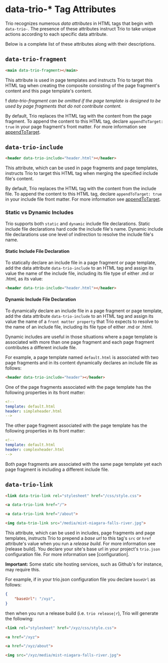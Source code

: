 <!--
template: learnhowto.html
title: data-trio-* Tag Attributes
appendToTarget: true
activeHeaderItem: 2
callback: showCurrentPageInHeader.js
-->

# data-trio-* Tag Attributes

Trio recognizes numerous *data attributes* in HTML tags that begin with `data-trio-`. The presence of these attributes instruct Trio to take unique actions according to each specific data attribute.

Below is a complete list of these attributes along with their descriptions.

## `data-trio-fragment`

```html
<main data-trio-fragment></main>
```

This attribute is used in page templates and instructs Trio to target this HTML tag when creating the composite consisting of the page fragment's content and this page template's content.

__!__ _data-trio-fragment can be omitted if the page template is designed to be used by page fragments that do not contribute content._

By default, Trio replaces the HTML tag with the content from the page fragment. To append the content to this HTML tag, declare `appendToTarget: true` in your page fragment's front matter. For more information see <a data-trio-link href="/docs/learn/frontmatter/#appendtotarget">appendToTarget</a>.

## `data-trio-include`

```html
<header data-trio-include="header.html"></header>
```

This attribute, which can be used in page fragments and page templates, instructs Trio to target this HTML tag when merging the specified include file's content.

By default, Trio replaces the HTML tag with the content from the include file. To append the content to this HTML tag, declare `appendToTarget: true` in your include file front matter. For more information see <a data-trio-link href="/docs/learn/frontmatter/#appendtotarget">appendToTarget</a>.

### Static vs Dynamic Includes

Trio supports both `static` and `dynamic` include file declarations. Static include file declarations hard code the include file's name. Dynamic include file declarations use one level of indirection to resolve the include file's name.

#### Static Include File Declaration

To statically declare an include file in a page fragment or page template, add the data attribute `data-trio-include` to an HTML tag and assign its value the name of the include file, including its file type of either .md or .html, as its value:

```html
<header data-trio-include="header.html"></header>
```

#### Dynamic Include File Declaration

To dynamically declare an include file in a page fragment or page template, add the data attribute `data-trio-include` to an HTML tag and assign its value the name of a `front matter property` that Trio expects to resolve to the name of an include file, including its file type of either .md or .html.

Dynamic includes are useful in those situations where a page template is associated with more than one page fragment and each page fragment contributes a different include file.

For example, a page template named `default.html` is associated with two page fragments and in its content dynamically declares an include file as follows:

```html
<header data-trio-include="header"></header>
```

One of the page fragments associated with the page template has the following properties in its front matter:

```YAML
<!--
template: default.html
header: simpleheader.html
-->
```

The other page fragment associated with the page template has the following properties in its front matter:

```YAML
<!--
template: default.html
header: complexheader.html
-->
```

Both page fragments are associated with the same page template yet each page fragment is including a different include file.

## `data-trio-link`

```html
<link data-trio-link rel="stylesheet" href="/css/style.css">

<a data-trio-link href="/">

<a data-trio-link href="/about">

<img data-trio-link src="/media/mist-niagara-falls-river.jpg">
```

This attribute, which can be used in includes, page fragments and page templates, instructs Trio to prepend a *base url* to this tag's `src` or `href` attribute's value when you run a *release build*. For more information see [release build]. You declare your site's base url in your project's `trio.json` configuration file. For more information see [configuration].

**Important:** Some static site hosting services, such as Github's for instance, may require this.

For example, if in your trio.json configuration file you declare `baseUrl` as follows:

```json
{
    "baseUrl": "/xyz",
}
```

then when you run a release build (i.e. `trio release|r`), Trio will generate the following:

```html
<link rel="stylesheet" href="/xyz/css/style.css">

<a href="/xyz">

<a href="/xyz/about">

<img src="/xyz/media/mist-niagara-falls-river.jpg">
```